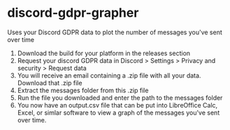 # discord-gdpr-grapher
Uses your Discord GDPR data to plot the number of messages you've sent over time

1. Download the build for your platform in the releases section
2. Request your discord GDPR data in Discord > Settings > Privacy and security > Request data
3. You will receive an email containing a .zip file with all your data. Download that .zip file
4. Extract the messages folder from this .zip file
5. Run the file you downloaded and enter the path to the messages folder
6. You now have an output.csv file that can be put into LibreOffice Calc, Excel, or simlar software to view a graph of the messages you've sent over time.
